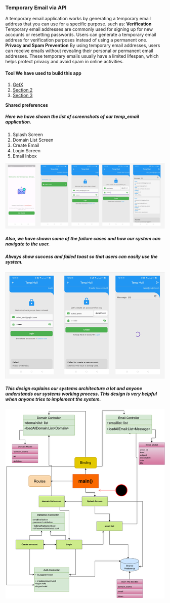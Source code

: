 ### Temporary Email via API

A temporary email application works by generating a temporary email address that you can use for a specific purpose. such as:
<b> Verification</b> 
Temporary email addresses are commonly used for signing up for new accounts or resetting passwords. Users can generate a temporary email address for verification purposes instead of using a permanent one.
<b> Privacy and Spam Prevention</b> 
By using temporary email addresses, users can receive emails without revealing their personal or permanent email addresses. These temporary emails usually have a limited lifespan, which helps protect privacy and avoid spam in online activities. 

#### Tool We have used to build this app
1. [ GetX](#section-1)
2. [Section 2](#section-2)
3. [Section 3](#section-3)

<b>Shared preferences </b>
##### Here we have shown the list of screenshots of our temp_email application.
1) Splash Screen
2) Domain List Screen
3) Create Email
4) Login Screen
5) Email Inbox
<img src="https://github.com/md-ruhulamin/temporary__email/blob/main/temp_email_figma.png">

##### Also, we have shown some of the failure cases and how our system can navigate to the user.

##### Always show success and failed toast  so that users can easily use the system.
<img src="https://github.com/md-ruhulamin/temporary__email/blob/main/failed_screen_figma.png">


##### This design  explains our systems architecture a lot and anyone understands our systems working process. This design is very helpful when anyone tries to implement the  system.
<img src="https://github.com/md-ruhulamin/temporary__email/blob/main/temp%20email.drawio.png">

